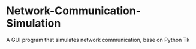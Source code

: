 # Network-Communication-Simulation
A GUI program that simulates network communication, base on Python Tk
